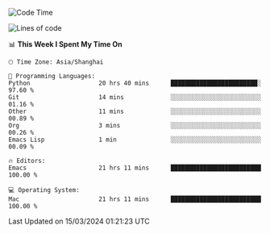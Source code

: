 <!--START_SECTION:waka-->
![Code Time](http://img.shields.io/badge/Code%20Time-1%2C846%20hrs%2058%20mins-blue)

![Lines of code](https://img.shields.io/badge/From%20Hello%20World%20I%27ve%20Written-291.3%20thousand%20lines%20of%20code-blue)

📊 **This Week I Spent My Time On** 

```text
🕑︎ Time Zone: Asia/Shanghai

💬 Programming Languages: 
Python                   20 hrs 40 mins      ████████████████████████░   97.60 % 
Git                      14 mins             ░░░░░░░░░░░░░░░░░░░░░░░░░   01.16 % 
Other                    11 mins             ░░░░░░░░░░░░░░░░░░░░░░░░░   00.89 % 
Org                      3 mins              ░░░░░░░░░░░░░░░░░░░░░░░░░   00.26 % 
Emacs Lisp               1 min               ░░░░░░░░░░░░░░░░░░░░░░░░░   00.09 % 

🔥 Editors: 
Emacs                    21 hrs 11 mins      █████████████████████████   100.00 % 

💻 Operating System: 
Mac                      21 hrs 11 mins      █████████████████████████   100.00 % 
```


 Last Updated on 15/03/2024 01:21:23 UTC
<!--END_SECTION:waka-->
